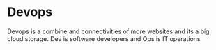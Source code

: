 # Devops
Devops is a combine and connectivities of more websites and its a big cloud storage.
Dev is software developers and Ops is IT operations
